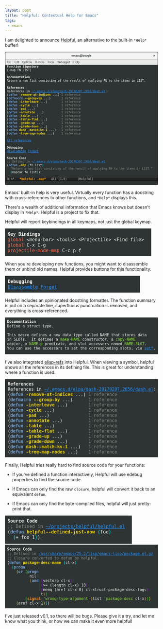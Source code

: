 ```yaml
--- 
layout: post
title: "Helpful: Contextual Help for Emacs"
tags:
 - emacs
---
```


I am delighted to
announce [Helpful](https://github.com/Wilfred/helpful), an alternative
to the built-in `*Help*` buffer!

<img src="/assets/helpful.png">

Emacs' built-in help is very useful. Virtually every function has
a docstring with cross-references to other functions, and `*Help*`
displays this.

There's a wealth of additional information that Emacs knows but
doesn't display in `*Help*`. Helpful is a project to fix that.

Helpful will report keybindings in all keymaps, not just the global
keymap.

<img src="/assets/helpful_bindings.png">

When you're developing new functions, you might want to disassemble
them or unbind old names. Helpful provides buttons for this
functionality.

<img src="/assets/helpful_tools.png">

Helpful includes an opinionated docstring formatter. The function
summary is put on a separate line, superfluous punctuation is removed,
and everything is cross-referenced.

<img src="/assets/helpful_docstring.png">

I've also integrated 
[elisp-refs](https://github.com/Wilfred/elisp-refs) into Helpful. When
viewing a symbol, helpful shows all the references in its defining
file. This is great for understanding where a function is used.

<img src="/assets/helpful_refs.png">

Finally, Helpful tries really hard to find source code for
your functions: 

* If you've defined a function interactively, Helpful will
use edebug properties to find the source code. 

* If Emacs can only find the raw `closure`, helpful will convert it
back to an equivalent `defun`.

* If Emacs can only find the byte-compiled files, helpful will just
  pretty-print that.
  
<img src="/assets/helpful_interactive_defun.png">

<img src="/assets/helpful_closure.png">

I've just released v0.1, so there will be bugs. Please give it a try,
and let me know what you think, or how we can make it even more
helpful!
